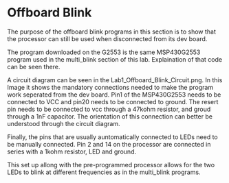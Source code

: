 # Offboard Blink

The purpose of the offboard blink programs in this section is to show that the processor can still be used when disconnected from its dev board.

The program downloaded on the G2553 is the same MSP430G2553 program used in the multi_blink section of this lab. Explaination of that code can be seen there.

A circuit diagram can be seen in the Lab1_Offboard_Blink_Circuit.png. In this Image it shows the mandatory connections needed to make the program work seperated from the dev board. Pin1 of the MSP430G2553 needs to be connected to VCC and pin20 needs to be connected to ground. The resert pin needs to be connected to vcc through a 47kohm resistor, and groud through a 1nF capacitor. The orientation of this connection can better be understood through the circuit diagram.

Finally, the pins that are usually auntomatically connected to LEDs need to be manually connected. Pin 2 and 14 on the processor are connected in series with a 1kohm resistor, LED and ground.

This set up allong with the pre-programmed processor allows for the two LEDs to blink at different frequencies as in the multi_blink programs.
